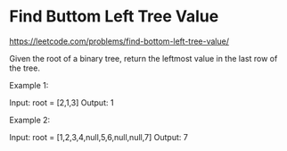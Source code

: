 #  Find Buttom Left Tree Value
https://leetcode.com/problems/find-bottom-left-tree-value/

Given the root of a binary tree, return the leftmost value in the last row of the tree.
 
Example 1:

Input: root = [2,1,3]
Output: 1

Example 2:

Input: root = [1,2,3,4,null,5,6,null,null,7]
Output: 7

